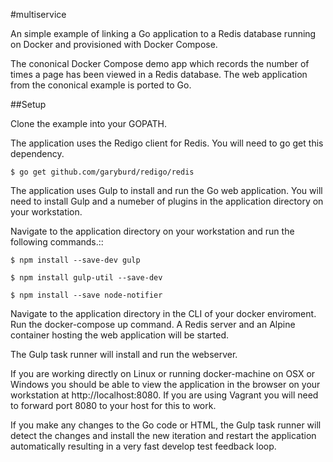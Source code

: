 #multiservice

An simple example of linking a Go application to a Redis database running on Docker and provisioned with Docker Compose. 

The cononical Docker Compose demo app which records the number of times a page has been viewed in a Redis database. The web application from the cononical example is ported to Go.

##Setup

Clone the example into your GOPATH.

The application uses the Redigo client for Redis. You will need to go get this dependency.

`$ go get github.com/garyburd/redigo/redis`

The application uses Gulp to install and run the Go web application. You will need to install Gulp and a numeber of plugins in the application directory on your workstation.

Navigate to the application directory on your workstation and run the following commands.::

`$ npm install --save-dev gulp`

`$ npm install gulp-util --save-dev`

`$ npm install --save node-notifier`

Navigate to the application directory in the CLI of your docker enviroment. Run the docker-compose up command. A Redis server and an Alpine container hosting the web application will be started.

The Gulp task runner will install and run the webserver.

If you are working directly on Linux or running docker-machine on OSX or Windows you should be able to view the application in the browser on your workstation at http://localhost:8080. If you are using Vagrant you will need to forward port 8080 to your host for this to work.

If you make any changes to the Go code or HTML, the Gulp task runner will detect the changes and install the new iteration and restart the application automatically resulting in a very fast develop test feedback loop.

